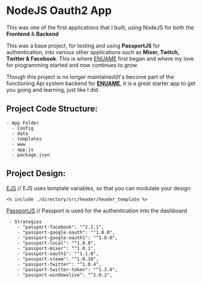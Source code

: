 # NodeJS Oauth2 App

This was one of the first applications that I built, using NodeJS for both the **Frontend** & **Backend**

This was a base project, for testing and using **PassportJS** for authentication, into various other applications such as **Mixer, Twitch, Twitter & Facebook**. This is where [ENUAME](https://enua.me) first began and where my love for programming started and now continues to grow.

Though this project is no longer maintained(It's become part of the functioning Api system backend for **[ENUAME](https://enua.me)**, it is a great starter app to get you going and learning, just like I did.

## Project Code Structure:
    - App Folder
      - Config
      - data
      - templates
      - www
      - app.js
      - package.json

## Project Design:

[EJS](https://ejs.co) // EJS uses template variables, so that you can modulate your design

`<% include ./directory/src/header/header_template %>`

[PassportJS](http://www.passportjs.org) // Passport is used for the authentication into the dashboard

     - Strategies
        - "passport-facebook": "^2.1.1",
        - "passport-google-oauth": "^1.0.0",
        - "passport-google-oauth1": "^1.0.0",
        - "passport-local": "^1.0.0",
        - "passport-mixer": "^1.0.1",
        - "passport-oauth1": "^1.1.0",
        - "passport-steam": "^1.0.10",
        - "passport-twitter": "^1.0.4",
        - "passport-twitter-token": "^1.3.0",
        - "passport-windowslive": "^1.0.2",
